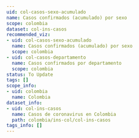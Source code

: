 ```yaml
---
uid: col-casos-sexo-acumulado
name: Casos confirmados (acumulado) por sexo
scope: colombia
dataset: col-ins-casos
recommended_viz:
- uid: col-casos-sexo-acumulado
  name: Casos confirmados (acumulado) por sexo
  scope: colombia
- uid: col-casos-departamento
  name: Casos confirmados por departamento
  scope: colombia
status: To Update
tags: []
scope_info:
- uid: colombia
  name: Colombia
dataset_info:
- uid: col-ins-casos
  name: Casos de coronavirus en Colombia
  path: colombia/ins-col/col-ins-casos
tags_info: []
---
```



